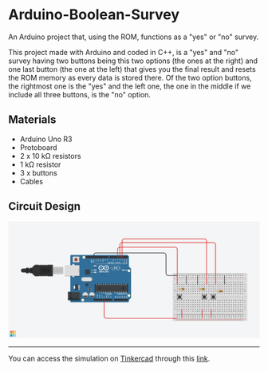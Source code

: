 # Arduino-Boolean-Survey
An Arduino project that, using the ROM, functions as a "yes" or "no" survey.

This project made with Arduino and coded in C++, is a "yes" and "no" survey having two buttons being this two options (the ones at the right) and one last button (the one at the left) that gives you the final result and resets the ROM memory as every data is stored there. Of the two option buttons, the rightmost one is the "yes" and the left one, the one in the middle if we include all three buttons, is the "no" option.

## Materials

- Arduino Uno R3
- Protoboard
- 2 x 10 kΩ resistors
- 1 kΩ resistor
- 3 x buttons
- Cables

## Circuit Design

![Design](/DesignImage/Boolean-Survey.png)

---

You can access the simulation on [Tinkercad](https://www.tinkercad.com) through this [link](https://www.tinkercad.com/things/2Omr9RD5xCS).
